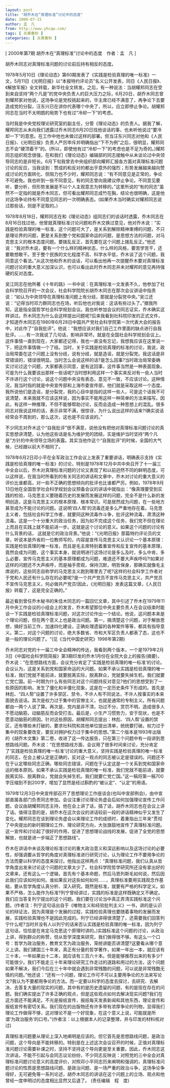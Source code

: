 ```yaml
---
layout: post
title: "胡乔木在“真理标准”讨论中的态度"
date: 2000-07-15
author: 孟　凡
from: http://www.yhcqw.com/
tags: [ 炎黄春秋 ]
categories: [ 炎黄春秋 ]
---
```



[ 2000年第7期 胡乔木在“真理标准”讨论中的态度　作者：孟　凡 ]

胡乔木同志对真理标准问题的讨论前后持有相反的态度。


1978年5月10日《理论动态》第60期发表了《实践是检验真理的唯一标准》一文，5月11日《光明日报》以“本报特约评论员”名义公开发表，同日《人民日报》、《解放军报》全文转载，新华社全文转发。之后，有一种说法：当胡耀邦同志在受到来自坚持“两个凡是”的党中央负责人的巨大压力之际，6月20日，胡乔木同志曾到耀邦家对他说，这场争论是党校挑起来的，华主席已经不满意了，再争论下去要造成党的分裂，汪东兴已在讲你代表哪个中央了，所以，应立即停止争论。胡耀邦同志在当时不太明朗的局势下也有过“冷却一下”的考虑。


当时我是中央党校理论研究室的副主任，分管《理论动态》的负责人。据我了解，耀邦同志从未向我们透露过乔木同志6月20日找他谈话的事，也未听他说过“要冷却一下”的意思。在工作中他也未做过这样的部署。但当汪东兴同志对他和《人民日报》、《光明日报》负责人严厉申斥并明确指出“下不为例”之后，很明显，耀邦同志不会“硬顶着干”的。(所以，即使他有过“冷却一下”的考虑也是不足为奇的。)耀邦同志组织观念很强，在和我们《理论动态》编辑部的同志接触中从未谈论过中央领导同志的是非短长。6月下旬我曾去中央组织部向耀邦汇报各方面对真理标准问题讨论的反应，当我谈到：赞成的和反对的都出乎意外的强烈；形势发展越来越向赞成讨论的方面转化、但阻力也不少时，耀邦同志说：“有不同意见是正常的，争论不可避免。我也听到一些不同意见，有的同志曾向我建议停止争论。不同意见要听，要分析，但形势发展是不以个人主观意志为转移的。”这里所说的“有的同志”虽然不一定指的就是乔木同志，但可看出耀邦同志成竹在胸，结论也很明确，这是他对这场争论持有不同意见同志的一次明确表态。(如果乔木当时确实对耀邦同志说过那些话，则是不足取的。)


1978年8月18日，耀邦同志在和《理论动态》组同志们的谈话时透露，乔木同志在8月16日找过他，他曾就真理标准讨论问题和乔木交换过意见，他对乔木说：“实践是检验真理的唯一标准，这个问题可大了，是关系到解除精神束缚的问题，不只是理论界的问题，更是关系到整个党和国家命运的问题，是思想方法的问题，对马克思主义的根本态度问题。要拨乱反正，首先要在这个问题上拨乱反正。”他还说：“我对乔木说，要有一个什么样的精神状态，什么样的风格，要苦学苦干，还要敢想敢干。至于整个民族的文化程度不高、科学水平低，乔木谈了这个问题，我同意这个看法。”从这次他和乔木的谈话，可以看出他再一次提醒乔木要对真理标准问题讨论的重大意义加深认识，也可以看出此时乔木同志并未对耀邦的意见再持强硬的反对态度。


吴江同志在他所著《十年的路》一书中说：在真理标准一文发表不久，他参加了社会科学院召开的一次会议，社会科学院院长胡乔木同志在那次会议讲话中指责说：“如认为中央领导在真理标准问题上有分歧，那就是分裂党中央。”吴江还说：“记得当时邓力群同志也在场，听后他也对我说：这话有些过头了。”据我所知，这是指全国哲学社会科学规划会议。我也听参加会议的同志证实，乔木确实这样讲过。乔木同志为什么会这样提出问题呢?后来我看到社科院印发的正式文件，才知道乔木同志在1980年6月28日中国共产党社会科学院第一次代表大会的报告中，对此作了“自我批评”。他说：“我想应该对我们自己工作里面的缺点进行自我批评。……有一次我说了几句话，影响非常坏。就是在全国社会科学规划会议上。这件事情一直到现在，大家都还记得，我也一直没有忘记，我想我应该在这里说一下，把这件事情做一个了结。当时，关于实践是检验真理的标准的讨论，我说，政治局常委在这个问题上没有分歧，说有分歧，就是造谣，就是分裂党。我这话是非常错误的，错误很明显。当时怎么会说这样的话?是怎么回事?当时政治局常委确实讨论过这个问题，大家都表示同意，是有这回事，这件事当然是一种表面现象。可是为什么我要说出那样一些话呢?当时想利用这样一个事实来反对有一些人当时不许进行这个讨论，说这个问题中央没有表态，意见不一致，不应该讨论。这种情况，我当时指的就是中央宣传部和上海市委宣传部，他们就是采取这样一个态度。我所说他们是造谣，是分裂党，我的心目中是指的这样一些人，可是这个话我不可说清楚，本来我就不应该这样说，因为事实不能用这样一种简单的方法来描写。因此，有这样一种推理，不但不能够帮助讨论，反而会造成一种思想上的混乱。很多同志对我说这样的话，表示非常不满，很惊讶，为什么说出这样的话来?!确实说话经常会不周到的，那么这次，这也是不应该说的。”


不少同志对乔木这个“自我批评”很不满意，说他没有把他对真理标准问题讨论的真实思想讲清楚，认为他这些话是名为维护党的团结，实是维护当时坚持“两个凡是”方针的中央领导立场的表露。其实当他作这个“自我批评”的时候，全国的大气候，已经跟以前大不相同了。


1978年6月2日邓小平在全军政治工作会议上发表了重要讲话，明确表示支持《实践是检验真理的唯一标准》的讨论，特别是1978年12月中共中央召开了十一届三中全会以后，乔木对真理标准问题的讨论又表现了和以前迥然不同的鲜明态度，可以这样说，在我当时所看到的有关同志的讲话和文章中，乔木对讨论的重大意义的评价比谁都高，对一些不正确的思想倾向的批评也比谁都严厉。例如，1978年9月13日他在全国哲学社会科学规划会议预备会议的讲话中就指出：“像真理要受到实践的检验，马克思主义要随着历史的发展而发展这样的问题，完全不是什么新的发明创造，这是马克思主义的根本原理、根本常识。可是居然成为问题，在一些地方甚至成为不能讨论的问题。这说明‘四人帮’的流毒还是多么严重地存在着。马克思主义者，包括社会科学工作者，就要同这种流毒作斗争，批评这种流毒，肃清这种流毒。这是一个十分重大的政治任务，因为如不完成这个任务，我们党不但在理论上而且在实践上就不能前进一步。这就是这个讨论的意义。如果这个问题的讨论有什么背景的话， 
这就是它的政治背景。”他说：“《光明日报》那篇特约评论员的文章，听说本是外省的一位教师写的，内容是宣传马克思主义认识论一个基本原理：实践是检验真理的唯一标准，而且是毛主席特别着重宣传和反复宣传的基本原理，竟然会成为问题，这个事实本身，就说明进行这场讨论是多么及时，多么中肯，多么必要，宣传马克思主义的基本原理都成为问题，难道还不要大声疾呼吗?!如果对这样的问题还不大声疾呼，而是袖手旁观，保持沉默，明哲保身，那确实就像毛主席说的，这些同志自称学的马克思主义跑到哪里去了呢?这样的社会科学工作者对于党和人民还有什么存在的必要呢?是一个共产党员不宣传马克思主义，共产党员不宣传马克思主义，何必做共产党员!因此，《光明日报》发表这篇文章，《人民日报》转载了，这是完全正确的。”


最近看到曾任乔木秘书的朱佳木同志的一篇回忆文章，其中引述了乔木在1979年11月中央工作会议的小组会上的发言，乔木希望那位中央主要负责人在会议结束时能谈一下实践是检验真理标准问题，对这次讨论作出一个结论。他说，这问题本来是个理论问题，但在两个意义上也是政治问题。第一，搞清楚这个问题，对于解放思想，搞好当前工作，加速四化建设，正确处理遗留的各种案件等等，都具有指导意义。第二，对这个问题的讨论，绝大多数省、市和大军区负责人都表了态，这也不是一般的理论问题了。“(见《当代中国史研究》1998年第2期)


乔木同志对党的十一届三中全会精神的传达，我看到两个版本，一个是1979年2月3日《中国社会科学院简报》第3期印发的乔木1月份在全院大会上的报告(摘要)，乔木说：“在思想路线方面，会议充分肯定了‘实践是检验真理的唯一标准’的讨论。会议认为，这是关系到党和国家命运的大问题。如果不承认实践是检验真理的唯一标准，我们党就不能前进，就要脱离实际，脱离群众，党就要失掉生机，我们就要亡党亡国。前一时期为什么有些同志对这个问题持反对意见?他们的思想受到了一些原因的影响，发生了僵化和半僵化现象，这是在一定历史条件下形成的。首先是林彪、“四人帮”设置了许多禁区、禁令，不许人有不同说法，不许人按事实的本来面貌去说话。其次是权力过于集中的官僚主义，也就是通常的专制主义。所有问题都由一两个人说了算。再次是，党内是非不清，功过不分，赏罚不明，造成很多人不愿动脑筋，动脑筋反而会受打击。最后是，小生产习惯势力，安于现状，也是不愿意动脑筋的原因。针对这些原因，胡耀邦同志提出：林彪、‘四人帮’设置的禁区，还有哪些未打破的，要求社科院和其他单位提出清单，统统要打破。权力过于集中的现象要改变，要反对拥护权力过于集中的思想。”第二个版本是1993年出版的《胡乔木文集》第二卷，收进了这一传达报告，只在第三个问题中有一段讲到思想路线问题。乔木说：“在思想路线方面，会议用了很多时间来讨论，充分肯定了‘实践是检验真理的唯一标准’讨论的重大意义，坚持实践是检验真理的唯一标准的同志，在会上被认定是正确的，反对这一观点的同志被认定是错误的。问题还不在于认定哪些同志正确，哪些同志错误，问题在于认定这是一个关系到党和国家命运的根本原则。如果不承认实践是检验真理的唯一标准，我们党就不能前进，就要脱离实际、脱离群众，党就会失掉生机，我们就要亡党亡国。”这一稿将第一稿700字压缩到不到200字，增加了显然是经过斟酌的“被认定”、“认定”的用语。


1979年12月3日中央宣传部召开了思想理论工作座谈会(也叫中宣部例会)，由中宣部直属各部门负责同志参加。会议注重讨论理论务虚会后如何加强理论宣传工作问题。会议由胡耀邦同志主持，他在会上讲了话，插了话，胡乔木同志也在会议上讲了话。值得注意的是，胡乔木在这次会议的讲话较前一段的讲话精神似乎又发生了变化。耀邦同志在谈到理论务虚会以来理论工作的成绩时，着重指出三年来“贯彻了中央提出的新时期理论工作、理论研究方向，大张旗鼓地宣传了真理标准问题。这一宣传和讨论起了很好的作用，促进了思想理论战线的发展，促进了全党的思想解放，也就是进一步端正了思想路线”。


乔木在讲话中未谈及理论标准讨论的重大政治意义和深远影响以及这场讨论的必要性，却强调要从哲学的角度对真理标准进行研究讨论，认为理论工作不要用争论的方法而要以科学的态度来探讨。他指出这样两点：“真理标准问题，我们认真从哲学角度出发来讨论这个问题的文章太少了。社会科学院哲学研究所还没有拿出好的文章来，还有这么一个逻辑，首先有个基本命题，然后马恩列斯毛如何说，然后因此我们应该如何如何。谁如果反对这些如何如何……，真理标准要用实践观念作基础，要从哲学角度认真分析、深入研究。既然是标准，就要有严格的科学定义。如果不严格，怎么能作为标准?列宁曾经讲过，实践的标准是这样既确定又不确定。我们应当答复列宁提出的这个问题。我们要在讨论当中真正弄清实践标准这个问题。(作者注：列宁这句话出自于《唯物主义和经验批判主义》一书，讲的是认识论的辩证法，因为真理是个发展的过程，实践检验真理也要随着事物的发展而发展，实践检验真理也不是因此完成的。列宁已经讲得很清楚了，还需要我们回答列宁什么呢?当时并没有人以列宁的话来否认实践是检验真理的唯一标准，因为列宁这句话，恰恰是在肯定马克思这个原理时讲的。)实践标准这个问题的讨论，从政治上讲，得到群众的称赞，但从哲学深度来研究，我们做得很不够。有这么一个口号：哲学为政治服务，教育文艺为政治服务，笼统讲能否讲清楚?这要看从哪个意义上讲。我们建国三十年来，真正有分量的哲学著作，如果一年出一本，就应该有三十本，一年如果出十二本，就应该有三百六十本。但是能够推荐出来的有多少?可能很少。我们不能走三十年来理论研究工作走过的道路和用过的方法，这个问题如果不解决，我们今后在三十年中就会遇到非常残酷的问题，可以说是非常残酷无情的问题。”他还说：“还有一个问题，理论工作可不可以主要用争论的方法来写论文?我认为不要都用争论的方法。而一定要以科学的态度去探讨，去研究、去解决、去答复大量的现实的问题，其中有的是历史遗留的问题，有的是现在存在的问题。我们确实提出了许多正确的观点，但是这些观点如何去解决现实问题?我们在这方面还不能满足。不光是报纸宣传，报纸每天发表新闻和其他东西，理论宣传和报纸宣传有密切关系。我们现在的出版物还有许多带有浓厚争论的刊物，显得我们理论工作做得不够，这对理论不是一个好现象，在这个意义上说，可能就是所谓‘为政治服务’的口号。”(作者注：以上根据本人的记录整理，并与印发的材料核对过)


真理标准问题要从理论上深入地阐明是应该的。但它首先是思想路线问题，是政治问题，这个导向是不能转移的。特别是在上述这次会议召开的时候，正值对真理标准问题讨论需要补课之时，坚持不坚持这个导向更是至关重要。因此，乔木同志这次讲话，不能不引起与会同志议论纷纷，不少同志反映说：对照党的三中全会对真理标准问题讨论意义的高度评价，对照邓小平同志历来阐明和强调的，真理标准问题讨论的性质是思想路线问题、是政治问题、是一场严重的政治斗争，这场争论争得好，无可避免等一系列论述，胡乔木同志的讲话在这个问题上的立场、观点和他曾经一度申明过的态度相比显然又后退了。 
(责任编辑　程　度)


